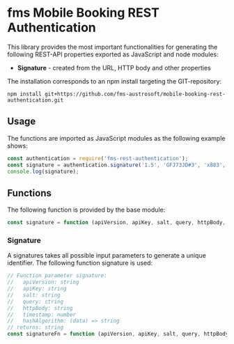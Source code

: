 # fms Mobile Booking REST Authentication
This library provides the most important functionalities for generating the following REST-API properties exported as JavaScript and node modules:
* **Signature** - created from the URL, HTTP body and other properties

The installation corresponds to an npm install targeting the GIT-repository:
```text
npm install git+https://github.com/fms-austrosoft/mobile-booking-rest-authentication.git
```

## Usage
The functions are imported as JavaScript modules as the following example shows:
```javascript
const authentication = require('fms-rest-authentication');
const signature = authentication.signature('1.5', 'GFJ73JD#3', 'x883', '/api/ping');
console.log(signature);
```

## Functions
The following function is provided by the base module:
```javascript
const signature = function (apiVersion, apiKey, salt, query, httpBody, timestamp, hashAlgorithm);
```

### Signature
A signatures takes all possible input parameters to generate a unique identifier. The following function signature is used:
```javascript
// Function parameter signature:
//   apiVersion: string
//   apiKey: string
//   salt: string
//   query: string
//   httpBody: string
//   timestamp: number
//   hashAlgorithm: (data) => string
// returns: string
const signatureFn = function (apiVersion, apiKey, salt, query, httpBody = '', timestamp = Date.now(), hashAlgorithm = hash.sha256)
```
